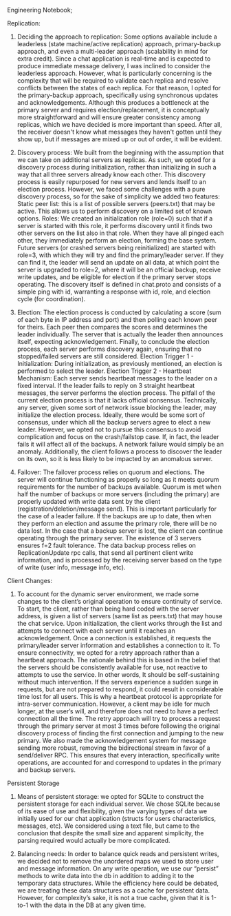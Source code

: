 Engineering Notebook;

Replication:
1) Deciding the approach to replication: Some options available include a leaderless (state machine/active replication) approach, primary-backup approach, and even a multi-leader approach (scalability in mind for extra credit). Since a chat application is real-time and is expected to produce immediate message delivery, I was inclined to consider the leaderless approach. However, what is particularly concerning is the complexity that will be required to validate each replica and resolve conflicts between the states of each replica. For that reason, I opted for the primary-backup approach, specifically using synchronous updates and acknowledgements. Although this produces a bottleneck at the primary server and requires election/replacement, it is conceptually more straightforward and will ensure greater consistency among replicas, which we have decided is more important than speed. After all, the receiver doesn't know what messages they haven't gotten until they show up, but if messages are mixed up or out of order, it will be evident.

2) Discovery process: We built from the beginning with the assumption that we can take on additional servers as replicas. As such, we opted for a discovery process during initialization, rather than initializing in such a way that all three servers already know each other. This discovery process is easily repurposed for new servers and lends itself to an election process. However, we faced some challenges with a pure discovery process, so for the sake of simplicity we added two features:
Static peer list: this is a list of possible servers (peers.txt) that may be active. This allows us to perform discovery on a limited set of known options.
Roles: We created an initialization role (role=0) such that if a server is started with this role, it performs discovery until it finds two other servers on the list also in that role. When they have all pinged each other, they immediately perform an election, forming the base system. Future servers (or crashed servers being reinitialized) are started with role=3, with which they will try and find the primary/leader server. If they can find it, the leader will send an update on all data, at which point the server is upgraded to role=2, where it will be an official backup, receive write updates, and be eligible for election if the primary server stops operating. 
The discovery itself is defined in chat.proto and consists of a simple ping with id, warranting a response with id, role, and election cycle (for coordination).

3) Election: The election process is conducted by calculating a score (sum of each byte in IP address and port) and then polling each known peer for theirs. Each peer then compares the scores and determines the leader individually. The server that is actually the leader then announces itself, expecting acknowledgement. Finally, to conclude the election process, each server performs discovery again, ensuring that no stopped/failed servers are still considered.
Election Trigger 1 - Initialization: During initialization, as previously mentioned, an election is performed to select the leader.
Election Trigger 2 - Heartbeat Mechanism: Each server sends heartbeat messages to the leader on a fixed interval. If the leader fails to reply on 3 straight heartbeat messages, the server performs the election process. 
The pitfall of the current election process is that it lacks official consensus. Technically, any server, given some sort of network issue blocking the leader, may initialize the election process. Ideally, there would be some sort of consensus, under which all the backup servers agree to elect a new leader. However, we opted not to pursue this consensus to avoid complication and focus on the crash/failstop case. If, in fact, the leader fails it will affect all of the backups. A network failure would simply be an anomaly. Additionally, the client follows a process to discover the leader on its own, so it is less likely to be impacted by an anomalous server.

4) Failover: The failover process relies on quorum and elections. The server will continue functioning as properly so long as it meets quorum requirements for the number of backups available. Quorum is met when half  the number of backups or more servers (including the primary) are properly updated with write data sent by the client (registration/deletion/message send). This is important particularly for the case of a leader failure. If the backups are up to date, then when they perform an election and assume the primary role, there will be no data lost. In the case that a backup server is lost, the client can continue operating through the primary server. The existence of 3 servers ensures f=2 fault tolerance.
The data backup process relies on ReplicationUpdate rpc calls, that send all pertinent client write information, and is processed by the receiving server based on the type of write (user info, message info, etc). 

Client Changes:
1) To account for the dynamic server environment, we made some changes to the client’s original operation to ensure continuity of service. To start, the client, rather than being hard coded with the server address, is given a list of servers (same list as peers.txt) that may house the chat service. Upon initialization, the client works through the list and attempts to connect with each server until it reaches an acknowledgement. Once a connection is established, it requests the primary/leader server information and establishes a connection to it. To ensure connectivity, we opted for a retry approach rather than a heartbeat approach. The rationale behind this is based in the belief that the servers should be consistently available for use, not reactive to attempts to use the service. In other words, It should be self-sustaining without much intervention. If the servers experience a sudden surge in requests, but are not prepared to respond, it could result in considerable time lost for all users. This is why a heartbeat protocol is appropriate for intra-server communication. However, a client may be idle for much longer, at the user’s will, and therefore does not need to have a perfect connection all the time. The retry approach will try to process a request through the primary server at most 3 times before following the original discovery process of finding the first connection and jumping to the new primary. We also made the acknowledgement system for message sending more robust, removing the bidirectional stream in favor of a send/deliver RPC. This ensures that every interaction, specifically write operations, are accounted for and correspond to updates in the primary and backup servers. 

Persistent Storage
1) Means of persistent storage: we opted for SQLite to construct the persistent storage for each individual server. We chose SQLite because of its ease of use and flexibility, given the varying types of data we initially used for our chat application (structs for users characteristics, messages, etc). We considered using a text file, but came to the conclusion that despite the small size and apparent simplicity, the parsing required would actually be more complicated. 

2) Balancing needs: In order to balance quick reads and persistent writes, we decided not to remove the unordered maps we used to store user and message information. On any write operation, we use our “persist” methods to write data into the db in addition to adding it to the temporary data structures. While the efficiency here could be debated, we are treating these data structures as a cache for persistent data. However, for complexity’s sake, it is not a true cache, given that it is 1-to-1 with the data in the DB at any given time. 

